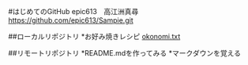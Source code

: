 #はじめてのGitHub
epic613　高江洲真尋
https://github.com/epic613/Sampie.git

##ローカルリポジトリ
*お好み焼きレシピ
  [okonomi.txt](okonomi.txt)

##リモートリポジトリ
*README.mdを作ってみる
*マークダウンを覚える